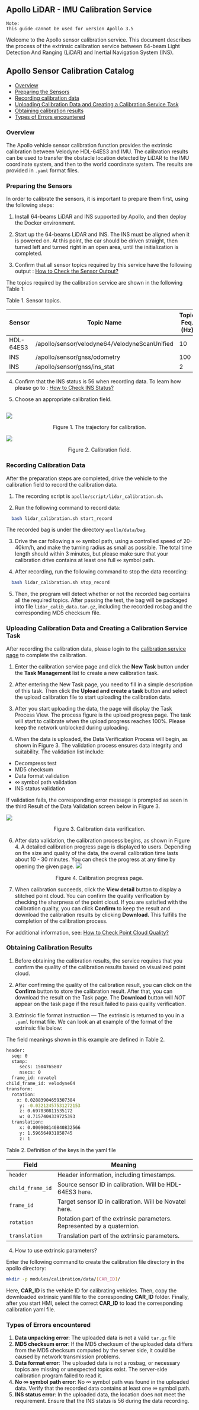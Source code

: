 ## Apollo LiDAR - IMU Calibration Service

```
Note:
This guide cannot be used for version Apollo 3.5
```

Welcome to the Apollo sensor calibration service. This document describes the process of the extrinsic calibration service between 64-beam Light Detection And Ranging (LiDAR) and Inertial Navigation System (INS).

## Apollo Sensor Calibration Catalog

- [Overview](#overview)
- [Preparing the Sensors](#preparing-the-sensors)
- [Recording calibration data](#recording-calibration-data)
- [Uploading Calibration Data and Creating a Calibration Service Task](#uploading-calibration-data-and-creating-a-calibration-service-task)
- [Obtaining calibration results](#obtaining-calibration-results)
- [Types of Errors encountered](#types-of-errors)

### Overview

The Apollo vehicle sensor calibration function provides the extrinsic calibration between Velodyne HDL-64ES3 and IMU. The calibration results can be used to transfer the obstacle location detected by LiDAR to the IMU coordinate system, and then to the world coordinate system. The results are provided in `.yaml` format files.

### Preparing the Sensors

In order to calibrate the sensors, it is important to prepare them first, using the following steps:

1. Install 64-beams LiDAR and INS supported by Apollo, and then deploy the Docker environment.

2. Start up the 64-beams LiDAR and INS. The INS must be aligned when it is powered on. At this point, the car should be driven straight, then turned left and turned right in an open area, until the initialization is completed.

3. Confirm that all sensor topics required by this service have the following output : [How to Check the Sensor Output?](../FAQs/Calibration_FAQs.md)

The topics required by the calibration service are shown in the following Table 1:

Table 1. Sensor topics.

| Sensor    | Topic Name                               | Topic Feq. (Hz) |
| --------- | ---------------------------------------- | --------------- |
| HDL-64ES3 | /apollo/sensor/velodyne64/VelodyneScanUnified | 10              |
| INS       | /apollo/sensor/gnss/odometry             | 100             |
| INS       | /apollo/sensor/gnss/ins_stat             | 2               |


4. Confirm that the INS status is 56 when recording data. To learn how please go to : [How to Check INS Status?](../FAQs/Calibration_FAQs.md)

5. Choose an appropriate calibration field.

```An ideal calibration field requires no tall buildings around the calibration area. If buildings are near, low-rising building facades are preferred. Finally, the ground should be smooth, not rough, and it should be easy to drive the car following the trajectory that looks like the  ∞ symbol as illustrated in Figure 1. An example of a good calibration field is shown in Figure 2.
```

![](images/lidar_calibration/trajectory.png)

<p align="center">Figure 1. The trajectory  for calibration.</p>

![](images/lidar_calibration/field.png)

<p align="center">Figure 2. Calibration field.</p>

### Recording Calibration Data

After the preparation steps are completed, drive the vehicle to the calibration field to record the calibration data.

1. The recording script is `apollo/script/lidar_calibration.sh`.

2. Run the following command to record data:

```bash
  bash lidar_calibration.sh start_record
```

The recorded bag is under the directory `apollo/data/bag`.

3. Drive the car following a ∞ symbol path, using a controlled speed of 20-40km/h, and make the turning radius as small as possible. The total time length should within 3 minutes, but please make sure that your calibration drive contains at least one full ∞ symbol path.

4. After recording, run the following command to stop the data recording:

```bash
  bash lidar_calibration.sh stop_record
```

5. Then, the program will detect whether or not the recorded bag contains all the required topics. After passing the test, the bag will be packaged into file `lidar_calib_data.tar.gz`, including the recorded rosbag and the corresponding MD5 checksum file.

### Uploading Calibration Data and Creating a Calibration Service Task

After recording the calibration data, please login to the [calibration service page](https://console.bce.baidu.com/apollo/calibrator/index/list) to complete the calibration.

1. Enter the calibration service page and click the **New Task** button under the **Task Management** list to create a new calibration task.

2. After entering the New Task page, you need to fill in a simple description of this task. Then click the **Upload and create a task** button and select the upload calibration file to start uploading the calibration data.

3. After you start uploading the data, the page will display the Task Process View. The process figure is the upload progress page. The task will start to calibrate when the upload progress reaches 100%. Please keep the network unblocked during uploading.

4. When the data is uploaded, the Data Verification Process will begin, as shown in Figure 3. The validation process ensures data integrity and suitability. The validation list include:

  * Decompress test
  * MD5 checksum
  * Data format validation
  * ∞ symbol path validation
  * INS status validation

If validation fails, the corresponding error message is prompted as seen in the third Result of the Data Validation screen below in Figure 3.

![](images/lidar_calibration/calib_valid_en.png)
<p align="center">Figure 3. Calibration data verification.</p>

6. After data validation, the calibration process begins, as shown in Figure 4.  A detailed calibration progress page is displayed to users. Depending on the size and quality of the data, the overall calibration time lasts about 10 - 30 minutes. You can check the progress at any time by opening the given page.
![](images/lidar_calibration/calib_progress_en.png)
<p align="center">Figure 4. Calibration progress page.</p>

7. When calibration succeeds, click the **View detail** button to display a stitched point cloud. You can confirm the quality verification by checking the sharpness of the point cloud. If you are satisfied with the calibration quality, you can click **Confirm** to keep the result and download the calibration results by clicking **Download**. This fulfills the completion of the calibration process.

For additional information, see: [How to Check Point Cloud Quality?](../FAQs/Calibration_FAQs.md)

### Obtaining Calibration Results

1. Before obtaining the calibration results, the service requires that you confirm the quality of the calibration results based on visualized point cloud.

2. After confirming the quality of the calibration result, you can click on the **Confirm** button to store the calibration result. After that, you can download the result on the Task page. The **Download** button will *NOT* appear on the task page if the result failed to pass quality verification.

3. Extrinsic file format instruction —  The extrinsic is returned to you in a `.yaml` format file. We can look an at example of the format of the extrinsic file below:

The field meanings shown in this example are defined in Table 2.

```bash
header:
  seq: 0
  stamp:
	 secs: 1504765807
	 nsecs: 0
  frame_id: novatel
child_frame_id: velodyne64
transform:
  rotation:
    x: 0.02883904659307384
	 y: -0.03212457531272153
	 z: 0.697030811535172
	 w: 0.7157404339725393
  translation:
	 x: 0.000908140840832566
	 y: 1.596564931858745
	 z: 1
```

Table 2. Definition of the keys in the yaml file

| Field            | Meaning                                  |
| ---------------- | ---------------------------------------- |
| `header`         | Header information, including timestamps. |
| `child_frame_id` | Source sensor ID in calibration. Will be HDL-64ES3 here. |
| `frame_id`       | Target sensor ID in calibration. Will be Novatel here. |
| `rotation`       | Rotation part of the extrinsic parameters. Represented by a quaternion. |
| `translation`    | Translation part of the extrinsic parameters. |

4. How to use extrinsic parameters?

Enter the following command to create the calibration file directory in the apollo directory:

```bash
mkdir -p modules/calibration/data/[CAR_ID]/
```

Here, **CAR\_ID** is the vehicle ID for calibrating vehicles. Then, copy the downloaded extrinsic yaml file to the corresponding **CAR\_ID** folder. Finally, after you start HMI, select the correct **CAR\_ID** to load the corresponding calibration yaml file.

### Types of Errors encountered

1. **Data unpacking error**: The uploaded data is not a valid `tar.gz` file
2. **MD5 checksum error**:  If the MD5 checksum of the uploaded data differs from the MD5 checksum computed by the server side, it could be caused by network transmission problems.
3. **Data format error**:  The uploaded data is not a rosbag, or necessary topics are missing or unexpected topics exist. The server-side calibration program failed to read it.
4. **No ∞ symbol path error**:  No ∞ symbol path was found in the uploaded data. Verify that the recorded data contains at least one ∞ symbol path.
5. **INS status error**:  In the uploaded data, the location does not meet the requirement. Ensure that the INS status is 56 during the data recording.
